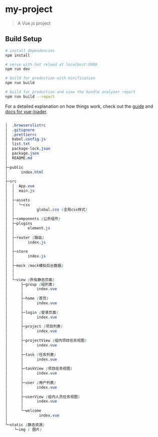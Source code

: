 # my-project

> A Vue.js project

## Build Setup

``` bash
# install dependencies
npm install

# serve with hot reload at localhost:8080
npm run dev

# build for production with minification
npm run build

# build for production and view the bundle analyzer report
npm run build --report
```

For a detailed explanation on how things work, check out the [guide](http://vuejs-templates.github.io/webpack/) and [docs for vue-loader](http://vuejs.github.io/vue-loader).

```css

│  .browserslistrc
│  .gitignore
│  .prettierrc
│  babel.config.js
│  list.txt
│  package-lock.json
│  package.json
│  README.md
│  
├─public
│      index.html
│      
├─src
│  │  App.vue
│  │  main.js
│  │  
│  ├─assets
│  │  └─css
│  │          global.css (全局css样式)
│  │          
│  ├─components (公共组件)
│  ├─plugins
│  │      element.js
│  │      
│  ├─router (路由)
│  │      index.js
│  │      
│  ├─store
│  │      index.js
│  │      
│  ├─mock (mock模拟后台数据)
│  │
│  │
│  └─view (所有静态页面)
│      ├─group (组列表)
│      │      index.vue
│      │      
│      ├─home (首页)
│      │      index.vue
│      │      
│      ├─login (登录页面)
│      │      index.vue
│      │      
│      ├─project (项目列表)
│      │      index.vue
│      │      
│      ├─projectView (组内项目任务视图)
│      │      index.vue
│      │      
│      ├─task (任务列表)
│      │      index.vue
│      │      
│      ├─taskView (项目任务视图)
│      │      index.vue
│      │      
│      ├─user (用户列表)
│      │      index.vue
│      │      
│      ├─userView (组内人员任务视图)
│      │      index.vue
│      │      
│      └─welcome 
│              index.vue
│              
└─static (静态资源)
    └─img ( 图片)
```


